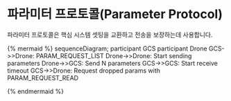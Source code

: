 # 파라미터 프로토콜(Parameter Protocol)

파라미터 프로토콜은 핵심 시스템 셋팅을 교환하고 전송을 보장하는데 사용합니다.

{% mermaid %}
sequenceDiagram;
    participant GCS
    participant Drone
    GCS->>Drone: PARAM_REQUEST_LIST
    Drone->>Drone: Start sending parameters
    Drone->>GCS: Send N parameters
    GCS->>GCS: Start receive timeout
    GCS->>Drone: Request dropped params with PARAM_REQUEST_READ

{% endmermaid %}

